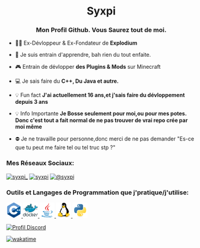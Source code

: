 <h1 align="center">Syxpi</h1>
<h3 align="center">Mon Profil Github. Vous Saurez tout de moi.</h3>

- 👨‍💻 Ex-Dévloppeur & Ex-Fondateur de **Explodium**

- 📖 Je suis entrain d'apprendre, bah rien du tout enfaite.

- 🎮 Entrain de dévlopper **des Plugins & Mods** sur Minecraft

- 💻 Je sais faire du **C++, Du Java et autre.**

- 💡 Fun fact **J'ai actuellement 16 ans,et j'sais faire du dévloppement depuis 3 ans**

- 💡 Info Importante **Je Bosse seulement pour moi,ou pour mes potes. Donc c'est tout a fait normal de ne pas trouver de vrai repo crée par moi même**

- ⛔ Je ne travaille pour personne,donc merci de ne pas demander "Es-ce que tu peut me faire tel ou tel truc stp ?"
   
<h3 align="left">Mes Réseaux Sociaux:</h3>
<p align="left">
<a href="https://twitter.com/syxpi_" target="blank"><img align="center" src="https://raw.githubusercontent.com/rahuldkjain/github-profile-readme-generator/master/src/images/icons/Social/twitter.svg" alt="syxpi_" height="30" width="40" /></a>
<a href="https://instagram.com/syxpi" target="blank"><img align="center" src="https://raw.githubusercontent.com/rahuldkjain/github-profile-readme-generator/master/src/images/icons/Social/instagram.svg" alt="syxpi" height="30" width="40" /></a>
<a href="https://www.youtube.com/c/@syxpi" target="blank"><img align="center" src="https://raw.githubusercontent.com/rahuldkjain/github-profile-readme-generator/master/src/images/icons/Social/youtube.svg" alt="@syxpi" height="30" width="40" /></a>
</p>

<h3 align="left">Outils et Langages de Programmation que j'pratique/j'utilise:</h3>
<p align="left"> <a href="https://www.w3schools.com/cpp/" target="_blank" rel="noreferrer"> <img src="https://raw.githubusercontent.com/devicons/devicon/master/icons/cplusplus/cplusplus-original.svg" alt="cplusplus" width="40" height="40"/> </a> <a href="https://www.docker.com/" target="_blank" rel="noreferrer"> <img src="https://raw.githubusercontent.com/devicons/devicon/master/icons/docker/docker-original-wordmark.svg" alt="docker" width="40" height="40"/><a href="https://www.java.com" target="_blank" rel="noreferrer"> <img src="https://raw.githubusercontent.com/devicons/devicon/master/icons/java/java-original.svg" alt="java" width="40" height="40"/> </a> <a href="https://www.linux.org/" target="_blank" rel="noreferrer"> <img src="https://raw.githubusercontent.com/devicons/devicon/master/icons/linux/linux-original.svg" alt="linux" width="40" height="40"/> </a> <a href="https://www.python.org" target="_blank" rel="noreferrer"> <img src="https://raw.githubusercontent.com/devicons/devicon/master/icons/python/python-original.svg" alt="python" width="40" height="40"/>  </p>


[![Profil Discord](https://lanyard.cnrad.dev/api/361526553940721684)](https://discord.com/users/361526553940721684)

[![wakatime](https://wakatime.com/badge/user/82e1aed9-c281-4a7b-9909-1dfb8022b027.svg1)](https://wakatime.com/@82e1aed9-c281-4a7b-9909-1dfb8022b027)
